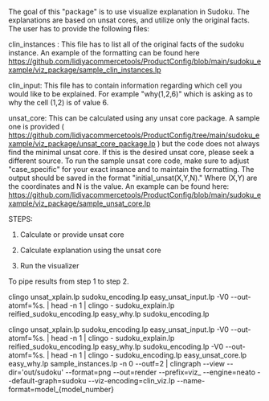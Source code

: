The goal of this "package" is to use visualize explanation in Sudoku. The explanations are based on unsat cores, and utilize only the original facts. The user has to provide the following files:

clin_instances : This file has to list all of the original facts of the sudoku instance. An example of the formatting can be found here https://github.com/lidiyacommercetools/ProductConfig/blob/main/sudoku_example/viz_package/sample_clin_instances.lp

clin_input: This file has to contain information regarding which cell you would like to be explained. For example "why(1,2,6)" which is asking as to why the cell (1,2) is of value 6.

unsat_core: This can be calculated using any unsat core package. A sample one is provided ( https://github.com/lidiyacommercetools/ProductConfig/tree/main/sudoku_example/viz_package/unsat_core_package.lp ) but the code does not always find the minimal unsat core. If this is the desired unsat core, please seek a different source. To run the sample unsat core code, make sure to adjust "case_specific" for your exact insance and to maintain the formatting. The output should be saved in the format "initial_unsat(X,Y,N)." Where (X,Y) are the coordinates and N is the value. An example can be found here: https://github.com/lidiyacommercetools/ProductConfig/blob/main/sudoku_example/viz_package/sample_unsat_core.lp


STEPS:

1. Calculate or provide unsat core

2. Calculate explanation using the unsat core

3. Run the visualizer 


To pipe results from step 1 to step 2.

clingo unsat_xplain.lp sudoku_encoding.lp easy_unsat_input.lp -V0 --out-atomf=%s. | head -n 1 | clingo - sudoku_explain.lp reified_sudoku_encoding.lp easy_why.lp sudoku_encoding.lp

clingo unsat_xplain.lp sudoku_encoding.lp easy_unsat_input.lp -V0 --out-atomf=%s. | head -n 1 | clingo - sudoku_explain.lp reified_sudoku_encoding.lp easy_why.lp sudoku_encoding.lp -V0 --out-atomf=%s. | head -n 1 | clingo - sudoku_encoding.lp easy_unsat_core.lp easy_why.lp sample_instances.lp -n 0 --outf=2 | clingraph --view --dir='out/sudoku' --format=png --out=render --prefix=viz_ --engine=neato --default-graph=sudoku --viz-encoding=clin_viz.lp --name-format=model_{model_number}
